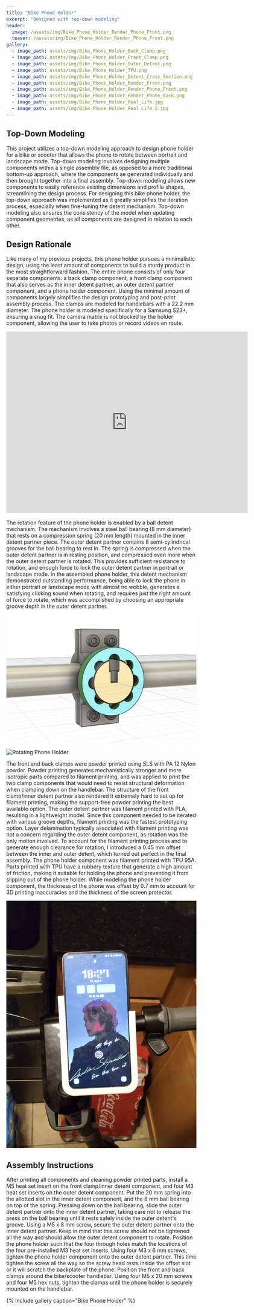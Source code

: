 ```yaml
---
title: "Bike Phone Holder"
excerpt: "Designed with top-down modeling"
header:
  image: /assets/img/Bike_Phone_Holder_Render_Phone_Front.png
  teaser: /assets/img/Bike_Phone_Holder_Render_Phone_Front.png
gallery:
  - image_path: assets/img/Bike_Phone_Holder_Back_Clamp.png
  - image_path: assets/img/Bike_Phone_Holder_Front_Clamp.png
  - image_path: assets/img/Bike_Phone_Holder_Outer_Detent.png
  - image_path: assets/img/Bike_Phone_Holder_TPU.png
  - image_path: assets/img/Bike_Phone_Holder_Detent_Cross_Section.png
  - image_path: assets/img/Bike_Phone_Holder_Render_Front.png
  - image_path: assets/img/Bike_Phone_Holder_Render_Phone_Front.png
  - image_path: assets/img/Bike_Phone_Holder_Render_Phone_Back.png
  - image_path: assets/img/Bike_Phone_Holder_Real_Life.jpg
  - image_path: assets/img/Bike_Phone_Holder_Real_Life_2.jpg
---
```


## Top-Down Modeling

This project utilizes a top-down modeling approach to design phone holder for a bike or scooter that allows the phone to rotate between portrait and landscape mode. Top-down modeling involves designing multiple components within a single assembly file, as opposed to a more traditional bottom-up approach, where the components ae generated individually and then brought together into a final assembly. Top-down modeling allows new components to easily reference existing dimensions and profile shapes, streamlining the design process. For designing this bike phone holder, the top-down approach was implemented as it greatly simplifies the iteration process, especially when fine-tuning the detent mechanism. Top-down modeling also ensures the consistency of the model when updating component geometries, as all components are designed in relation to each other.

## Design Rationale

Like many of my previous projects, this phone holder pursues a minimalistic design, using the least amount of components to build a sturdy product in the most straightforward fashion. The entire phone consists of only four separate components: a back clamp component, a front clamp component that also serves as the inner detent partner, an outer detent partner component, and a phone holder component. Using the minimal amount of components largely simplifies the design prototyping and post-print assembly process. The clamps are modeled for handlebars with a 22.2 mm diameter. The phone holder is modeled specifically for a Samsung S23+, ensuring a snug fit. The camera matrix is not blocked by the holder component, allowing the user to take photos or record videos en route.

<iframe src="https://vanderbilt643.autodesk360.com/shares/public/SH286ddQT78850c0d8a4f8faed79654f4d8b?mode=embed" width="640" height="480" allowfullscreen="true" webkitallowfullscreen="true" mozallowfullscreen="true"  frameborder="0"></iframe>

The rotation feature of the phone holder is enabled by a ball detent mechanism. The mechanism involves a steel ball bearing (8 mm diameter) that rests on a compression spring (20 mm length) mounted in the inner detent partner piece. The outer detent partner contains 8 semi-cylindrical grooves for the ball bearing to rest in. The spring is compressed when the outer detent partner is in resting position, and compressed even more when the outer detent partner is rotated. This provides sufficient resistance to rotation, and enough force to lock the outer detent partner in portrait or landscape mode. In the assembled phone holder, this detent mechanism demonstrated outstanding performance, being able to lock the phone in either portrait or landscape mode with almost no wobble, generates a satisfying clicking sound when rotating, and requires just the right amount of force to rotate, which was accomplished by choosing an appropriate groove depth in the outer detent partner.

![Detent Cross Section](/assets/img/Bike_Phone_Holder_Detent_Cross_Section.png)

![Rotating Phone Holder](/assets/img/Bike_Phone_Holder_Motion.gif)

The front and back clamps were powder printed using SLS with PA 12 Nylon powder. Powder printing generates mechanistically stronger and more isotropic parts compared to filament printing, and was applied to print the two clamp components that would need to resist structural deformation when clamping down on the handlebar. The structure of the front clamp/inner detent partner also rendered it extremely hard to set up for filament printing, making the support-free powder printing the best available option. The outer detent partner was filament printed with PLA, resulting in a lightweight model. Since this component needed to be iterated with various groove depths, filament printing was the fastest prototyping option. Layer delamination typically associated with filament printing was not a concern regarding the outer detent component, as rotation was the only motion involved. To account for the filament printing process and to generate enough clearance for rotation, I introduced a 0.45 mm offset between the inner and outer detent, which turned out perfect in the final assembly. The phone holder component was filament printed with TPU 95A. Parts printed with TPU have a rubbery texture that generate a high amount of friction, making it suitable for holding the phone and preventing it from slipping out of the phone holder. While modeling the phone holder component, the thickness of the phone was offset by 0.7 mm to account for 3D printing inaccuracies and the thickness of the screen protector.

![Phone Holder Real Life](/assets/img/Bike_Phone_Holder_Real_Life.jpg)

## Assembly Instructions

After printing all components and cleaning powder printed parts, install a M5 heat set insert on the front clamp/inner detent component, and four M3 heat set inserts on the outer detent component. Put the 20 mm spring into the allotted slot in the inner detent component, and the 8 mm ball bearing on top of the spring. Pressing down on the ball bearing, slide the outer detent partner onto the inner detent partner, taking care not to release the press on the ball bearing until it rests safely inside the outer detent's groove. Using a M5 x 8 mm screw, secure the outer detent partner onto the inner detent partner. Keep in mind that this screw should not be tightened all the way and should allow the outer detent component to rotate. Position the phone holder such that the four through holes match the locations of the four pre-installed M3 heat set inserts. Using four M3 x 6 mm screws, tighten the phone holder component onto the outer detent partner. This time tighten the screw all the way so the screw head rests inside the offset slot or it will scratch the backplate of the phone. Position the front and back clamps around the bike/scooter handlebar. Using four M5 x 20 mm screws and four M5 hex nuts, tighten the clamps until the phone holder is securely mounted on the handlebar.

{% include gallery caption="Bike Phone Holder" %}

